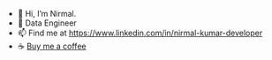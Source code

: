 - 👋 Hi, I’m Nirmal.
- 👀 Data Engineer
- 📫 Find me at https://www.linkedin.com/in/nirmal-kumar-developer
- ☕ [Buy me a coffee](https://www.buymeacoffee.com/nirmalkumar)
<!---
nirmal127001/nirmal127001 is a ✨ special ✨ repository because its `README.md` (this file) appears on your GitHub profile.
You can click the Preview link to take a look at your changes.
--->

